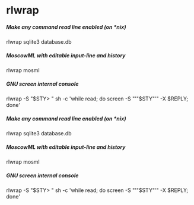 # rlwrap

##### Make any command read line enabled (on *nix)

   rlwrap  sqlite3 database.db

##### MoscowML with editable input-line and history

   rlwrap  mosml

##### GNU screen internal console

   rlwrap  -S "$STY> " sh -c 'while read; do screen -S "'"$STY"'" -X $REPLY; done'

##### Make any command read line enabled (on *nix)

   rlwrap  sqlite3 database.db

##### MoscowML with editable input-line and history

   rlwrap  mosml

##### GNU screen internal console

   rlwrap  -S "$STY> " sh -c 'while read; do screen -S "'"$STY"'" -X $REPLY; done'
